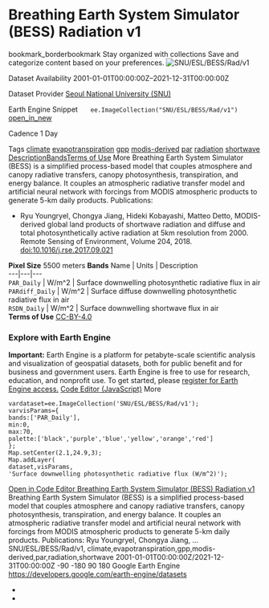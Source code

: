  
#  Breathing Earth System Simulator (BESS) Radiation v1 
bookmark_borderbookmark Stay organized with collections  Save and categorize content based on your preferences.
![SNU/ESL/BESS/Rad/v1](https://developers.google.com/earth-engine/datasets/images/SNU/SNU_ESL_BESS_Rad_v1_sample.png) 

Dataset Availability
    2001-01-01T00:00:00Z–2021-12-31T00:00:00Z 

Dataset Provider
     [ Seoul National University (SNU) ](https://www.environment.snu.ac.kr/bess-rad) 

Earth Engine Snippet
     `    ee.ImageCollection("SNU/ESL/BESS/Rad/v1")   ` [ open_in_new ](https://code.earthengine.google.com/?scriptPath=Examples:Datasets/SNU/SNU_ESL_BESS_Rad_v1) 

Cadence
    1 Day 

Tags
     [climate](https://developers.google.com/earth-engine/datasets/tags/climate) [evapotranspiration](https://developers.google.com/earth-engine/datasets/tags/evapotranspiration) [gpp](https://developers.google.com/earth-engine/datasets/tags/gpp) [modis-derived](https://developers.google.com/earth-engine/datasets/tags/modis-derived) [par](https://developers.google.com/earth-engine/datasets/tags/par) [radiation](https://developers.google.com/earth-engine/datasets/tags/radiation) [shortwave](https://developers.google.com/earth-engine/datasets/tags/shortwave)
[Description](https://developers.google.com/earth-engine/datasets/catalog/SNU_ESL_BESS_Rad_v1#description)[Bands](https://developers.google.com/earth-engine/datasets/catalog/SNU_ESL_BESS_Rad_v1#bands)[Terms of Use](https://developers.google.com/earth-engine/datasets/catalog/SNU_ESL_BESS_Rad_v1#terms-of-use) More
Breathing Earth System Simulator (BESS) is a simplified process-based model that couples atmosphere and canopy radiative transfers, canopy photosynthesis, transpiration, and energy balance. It couples an atmospheric radiative transfer model and artificial neural network with forcings from MODIS atmospheric products to generate 5-km daily products.
Publications:
  * Ryu Youngryel, Chongya Jiang, Hideki Kobayashi, Matteo Detto, MODIS-derived global land products of shortwave radiation and diffuse and total photosynthetically active radiation at 5km resolution from 2000. Remote Sensing of Environment, Volume 204, 2018. [doi:10.1016/j.rse.2017.09.021](https://doi.org/10.1016/j.rse.2017.09.021)


**Pixel Size** 5500 meters 
**Bands**
Name | Units | Description  
---|---|---  
`PAR_Daily` | W/m^2 | Surface downwelling photosynthetic radiative flux in air  
`PARdiff_Daily` | W/m^2 | Surface diffuse downwelling photosynthetic radiative flux in air  
`RSDN_Daily` | W/m^2 | Surface downwelling shortwave flux in air  
**Terms of Use**
[CC-BY-4.0](https://spdx.org/licenses/CC-BY-4.0.html)
### Explore with Earth Engine
**Important:** Earth Engine is a platform for petabyte-scale scientific analysis and visualization of geospatial datasets, both for public benefit and for business and government users. Earth Engine is free to use for research, education, and nonprofit use. To get started, please [register for Earth Engine access.](https://console.cloud.google.com/earth-engine)
[Code Editor (JavaScript)](https://developers.google.com/earth-engine/datasets/catalog/SNU_ESL_BESS_Rad_v1#code-editor-javascript-sample) More
```
vardataset=ee.ImageCollection('SNU/ESL/BESS/Rad/v1');
varvisParams={
bands:['PAR_Daily'],
min:0,
max:70,
palette:['black','purple','blue','yellow','orange','red']
};
Map.setCenter(2.1,24.9,3);
Map.addLayer(
dataset,visParams,
'Surface downwelling photosynthetic radiative flux (W/m^2)');
```
[ Open in Code Editor ](https://code.earthengine.google.com/?scriptPath=Examples:Datasets/SNU/SNU_ESL_BESS_Rad_v1)
[ Breathing Earth System Simulator (BESS) Radiation v1 ](https://developers.google.com/earth-engine/datasets/catalog/SNU_ESL_BESS_Rad_v1)
Breathing Earth System Simulator (BESS) is a simplified process-based model that couples atmosphere and canopy radiative transfers, canopy photosynthesis, transpiration, and energy balance. It couples an atmospheric radiative transfer model and artificial neural network with forcings from MODIS atmospheric products to generate 5-km daily products. Publications: Ryu Youngryel, Chongya Jiang, …
SNU/ESL/BESS/Rad/v1, climate,evapotranspiration,gpp,modis-derived,par,radiation,shortwave 
2001-01-01T00:00:00Z/2021-12-31T00:00:00Z
-90 -180 90 180 
Google Earth Engine
https://developers.google.com/earth-engine/datasets
  * [ ](https://doi.org/https://www.environment.snu.ac.kr/bess-rad)
  * [ ](https://doi.org/https://developers.google.com/earth-engine/datasets/catalog/SNU_ESL_BESS_Rad_v1)


